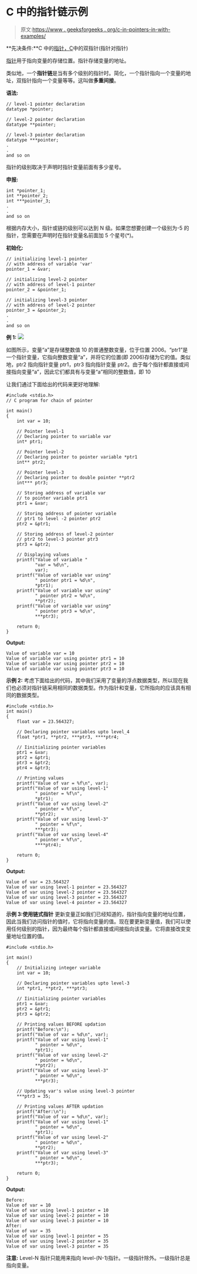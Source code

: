 # C 中的指针链示例

> 原文:[https://www . geeksforgeeks . org/c-in-pointers-in-with-examples/](https://www.geeksforgeeks.org/chain-of-pointers-in-c-with-examples/)

**先决条件:**C 中的[指针，](https://www.geeksforgeeks.org/pointers-in-c-and-c-set-1-introduction-arithmetic-and-array/)[C](https://www.geeksforgeeks.org/double-pointer-pointer-pointer-c/)中的双指针(指针对指针)

[指针](https://www.geeksforgeeks.org/pointers-in-c-and-c-set-1-introduction-arithmetic-and-array/)用于指向变量的存储位置。指针存储变量的地址。

类似地，一个**指针链**是当有多个级别的指针时。简化，一个指针指向一个变量的地址，双指针指向一个变量等等。这叫做**多重间接**。

**语法:**

```
// level-1 pointer declaration
datatype *pointer; 

// level-2 pointer declaration
datatype **pointer; 

// level-3 pointer declaration
datatype ***pointer; 
.
.
and so on

```

指针的级别取决于声明时指针变量前面有多少星号。

**申报:**

```
int *pointer_1;
int **pointer_2;
int ***pointer_3;
.
.
and so on

```

根据内存大小，指针或链的级别可以达到 N 级。如果您想要创建一个级别为-5 的指针，您需要在声明时在指针变量名前面加 5 个星号(*)。

**初始化:**

```
// initializing level-1 pointer
// with address of variable 'var'
pointer_1 = &var;

// initializing level-2 pointer
// with address of level-1 pointer
pointer_2 = &pointer_1;

// initializing level-3 pointer
// with address of level-2 pointer
pointer_3 = &pointer_2;
.
.
and so on

```

**例 1:**
[![](img/89c16262b48c5120407463d25afca608.png)](https://media.geeksforgeeks.org/wp-content/uploads/20200218181458/chain_pointer-1-1.jpg)

如图所示，变量“a”是存储整数值 10 的普通整数变量，位于位置 2006。“ptr1”是一个指针变量，它指向整数变量“a”，并将它的位置(即 2006)存储为它的值。类似地，ptr2 指向指针变量 ptr1，ptr3 指向指针变量 ptr2。由于每个指针都直接或间接指向变量“a”，因此它们都具有与变量“a”相同的整数值，即 10

让我们通过下面给出的代码来更好地理解:

```
#include <stdio.h>
// C program for chain of pointer

int main()
{
    int var = 10;

    // Pointer level-1
    // Declaring pointer to variable var
    int* ptr1;

    // Pointer level-2
    // Declaring pointer to pointer variable *ptr1
    int** ptr2;

    // Pointer level-3
    // Declaring pointer to double pointer **ptr2
    int*** ptr3;

    // Storing address of variable var
    // to pointer variable ptr1
    ptr1 = &var;

    // Storing address of pointer variable
    // ptr1 to level -2 pointer ptr2
    ptr2 = &ptr1;

    // Storing address of level-2 pointer
    // ptr2 to level-3 pointer ptr3
    ptr3 = &ptr2;

    // Displaying values
    printf("Value of variable "
           "var = %d\n",
           var);
    printf("Value of variable var using"
           " pointer ptr1 = %d\n",
           *ptr1);
    printf("Value of variable var using"
           " pointer ptr2 = %d\n",
           **ptr2);
    printf("Value of variable var using"
           " pointer ptr3 = %d\n",
           ***ptr3);

    return 0;
}
```

**Output:**

```
Value of variable var = 10
Value of variable var using pointer ptr1 = 10
Value of variable var using pointer ptr2 = 10
Value of variable var using pointer ptr3 = 10

```

**示例 2:** 考虑下面给出的代码，其中我们采用了变量的浮点数据类型，所以现在我们也必须对指针链采用相同的数据类型。作为指针和变量，它所指向的应该具有相同的数据类型。

```
#include <stdio.h>
int main()
{
    float var = 23.564327;

    // Declaring pointer variables upto level_4
    float *ptr1, **ptr2, ***ptr3, ****ptr4;

    // Iinitializing pointer variables
    ptr1 = &var;
    ptr2 = &ptr1;
    ptr3 = &ptr2;
    ptr4 = &ptr3;

    // Printing values
    printf("Value of var = %f\n", var);
    printf("Value of var using level-1"
           " pointer = %f\n",
           *ptr1);
    printf("Value of var using level-2"
           " pointer = %f\n",
           **ptr2);
    printf("Value of var using level-3"
           " pointer = %f\n",
           ***ptr3);
    printf("Value of var using level-4"
           " pointer = %f\n",
           ****ptr4);

    return 0;
}
```

**Output:**

```
Value of var = 23.564327
Value of var using level-1 pointer = 23.564327
Value of var using level-2 pointer = 23.564327
Value of var using level-3 pointer = 23.564327
Value of var using level-4 pointer = 23.564327

```

**示例 3:使用链式指针**
更新变量正如我们已经知道的，指针指向变量的地址位置，因此当我们访问指针的值时，它将指向变量的值。现在要更新变量值，我们可以使用任何级别的指针，因为最终每个指针都直接或间接指向该变量。它将直接改变变量地址位置的值。

```
#include <stdio.h>

int main()
{
    // Initializing integer variable
    int var = 10;

    // Declaring pointer variables upto level-3
    int *ptr1, **ptr2, ***ptr3;

    // Iinitializing pointer variables
    ptr1 = &var;
    ptr2 = &ptr1;
    ptr3 = &ptr2;

    // Printing values BEFORE updation
    printf("Before:\n");
    printf("Value of var = %d\n", var);
    printf("Value of var using level-1"
           " pointer = %d\n",
           *ptr1);
    printf("Value of var using level-2"
           " pointer = %d\n",
           **ptr2);
    printf("Value of var using level-3"
           " pointer = %d\n",
           ***ptr3);

    // Updating var's value using level-3 pointer
    ***ptr3 = 35;

    // Printing values AFTER updation
    printf("After:\n");
    printf("Value of var = %d\n", var);
    printf("Value of var using level-1"
           " pointer = %d\n",
           *ptr1);
    printf("Value of var using level-2"
           " pointer = %d\n",
           **ptr2);
    printf("Value of var using level-3"
           " pointer = %d\n",
           ***ptr3);

    return 0;
}
```

**Output:**

```
Before:
Value of var = 10
Value of var using level-1 pointer = 10
Value of var using level-2 pointer = 10
Value of var using level-3 pointer = 10
After:
Value of var = 35
Value of var using level-1 pointer = 35
Value of var using level-2 pointer = 35
Value of var using level-3 pointer = 35

```

**注意:** Level-N 指针只能用来指向 level-(N-1)指针。一级指针除外。一级指针总是指向变量。